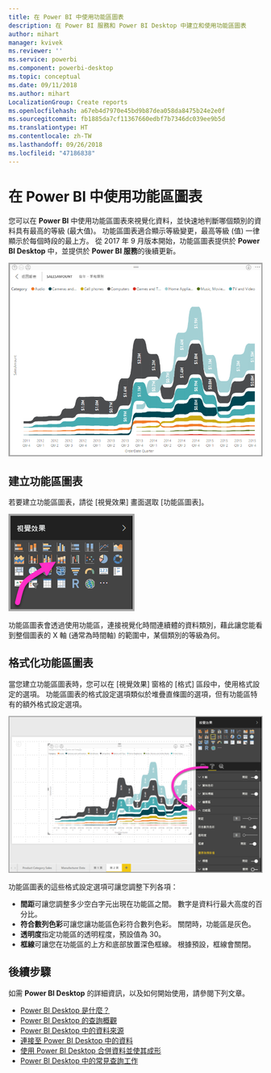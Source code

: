 ```yaml
---
title: 在 Power BI 中使用功能區圖表
description: 在 Power BI 服務和 Power BI Desktop 中建立和使用功能區圖表
author: mihart
manager: kvivek
ms.reviewer: ''
ms.service: powerbi
ms.component: powerbi-desktop
ms.topic: conceptual
ms.date: 09/11/2018
ms.author: mihart
LocalizationGroup: Create reports
ms.openlocfilehash: a67eb4d7970e45bd9b87dea058da8475b24e2e0f
ms.sourcegitcommit: fb1885da7cf11367660edbf7b7346dc039ee9b5d
ms.translationtype: HT
ms.contentlocale: zh-TW
ms.lasthandoff: 09/26/2018
ms.locfileid: "47186838"
---
```

# <a name="use-ribbon-charts-in-power-bi"></a>在 Power BI 中使用功能區圖表
您可以在 **Power BI** 中使用功能區圖表來視覺化資料，並快速地判斷哪個類別的資料具有最高的等級 (最大值)。 功能區圖表適合顯示等級變更，最高等級 (值) 一律顯示於每個時段的最上方。 從 2017 年 9 月版本開始，功能區圖表提供於 **Power BI Desktop** 中，並提供於 **Power BI 服務**的後續更新。

![](media/desktop-ribbon-charts/ribbon-charts_01.png)

## <a name="create-a-ribbon-chart"></a>建立功能區圖表
若要建立功能區圖表，請從 [視覺效果] 畫面選取 [功能區圖表]。

![](media/desktop-ribbon-charts/ribbon-charts_02.png)

功能區圖表會透過使用功能區，連接視覺化時間連續體的資料類別，藉此讓您能看到整個圖表的 X 軸 (通常為時間軸) 的範圍中，某個類別的等級為何。

## <a name="format-a-ribbon-chart"></a>格式化功能區圖表
當您建立功能區圖表時，您可以在 [視覺效果] 窗格的 [格式] 區段中，使用格式設定的選項。 功能區圖表的格式設定選項類似於堆疊直條圖的選項，但有功能區特有的額外格式設定選項。

![](media/desktop-ribbon-charts/ribbon-charts_03.png)

功能區圖表的這些格式設定選項可讓您調整下列各項：

* **間距**可讓您調整多少空白字元出現在功能區之間。 數字是資料行最大高度的百分比。
* **符合數列色彩**可讓您讓功能區色彩符合數列色彩。 關閉時，功能區是灰色。
* **透明度**指定功能區的透明程度，預設值為 30。
* **框線**可讓您在功能區的上方和底部放置深色框線。 根據預設，框線會關閉。

## <a name="next-steps"></a>後續步驟
如需 **Power BI Desktop** 的詳細資訊，以及如何開始使用，請參閱下列文章。

* [Power BI Desktop 是什麼？](../desktop-what-is-desktop.md)
* [Power BI Desktop 的查詢概觀](../desktop-query-overview.md)
* [Power BI Desktop 中的資料來源](../desktop-data-sources.md)
* [連接至 Power BI Desktop 中的資料](../desktop-connect-to-data.md)
* [使用 Power BI Desktop 合併資料並使其成形](../desktop-shape-and-combine-data.md)
* [Power BI Desktop 中的常見查詢工作](../desktop-common-query-tasks.md)   

